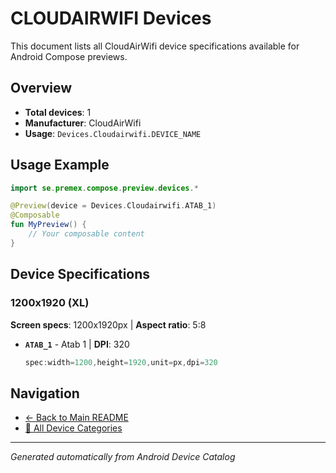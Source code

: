 # CLOUDAIRWIFI Devices

This document lists all CloudAirWifi device specifications available for Android Compose previews.

## Overview

- **Total devices**: 1
- **Manufacturer**: CloudAirWifi
- **Usage**: `Devices.Cloudairwifi.DEVICE_NAME`

## Usage Example

```kotlin
import se.premex.compose.preview.devices.*

@Preview(device = Devices.Cloudairwifi.ATAB_1)
@Composable
fun MyPreview() {
    // Your composable content
}
```

## Device Specifications

### 1200x1920 (XL)

**Screen specs**: 1200x1920px | **Aspect ratio**: 5:8

- **`ATAB_1`** - Atab 1 | **DPI**: 320
  ```kotlin
  spec:width=1200,height=1920,unit=px,dpi=320
  ```

## Navigation

- [← Back to Main README](../../README.md)
- [📱 All Device Categories](../README.md)

---
*Generated automatically from Android Device Catalog*
